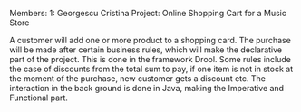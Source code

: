 
Members: 1: Georgescu Cristina
Project: Online Shopping Cart for a Music Store

A customer will add one or more product to a shopping card. The purchase will be made after certain business rules, which will make the declarative part of the project. This is done in the framework Drool. Some rules include the case of discounts from the total sum to pay, if one item is not in stock at the moment of the purchase, new customer gets a discount etc.
The interaction in the back ground is done in Java, making the Imperative and Functional part.
